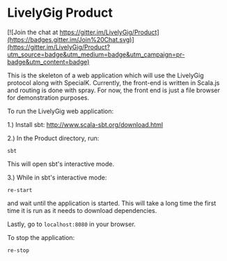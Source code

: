# LivelyGig Product

[![Join the chat at https://gitter.im/LivelyGig/Product](https://badges.gitter.im/Join%20Chat.svg)](https://gitter.im/LivelyGig/Product?utm_source=badge&utm_medium=badge&utm_campaign=pr-badge&utm_content=badge)

This is the skeleton of a web application which will use the LivelyGig protocol along with SpecialK. Currently, the front-end is written in Scala.js and routing is done with spray. For now, the front end is just a file browser for demonstration purposes.

To run the LivelyGig web application:  

1.) Install sbt: http://www.scala-sbt.org/download.html

2.) In the Product directory, run:
```
sbt
```
This will open sbt's interactive mode.

3.) While in sbt's interactive mode:
```
re-start
```
and wait until the application is started. This will take a long time the first time it is run as it needs to download dependencies.

Lastly, go to `localhost:8080` in your browser.

To stop the application:
```
re-stop
```


 
